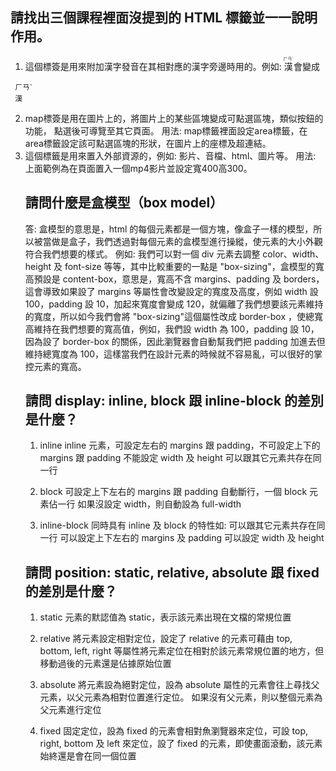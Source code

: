 ## 請找出三個課程裡面沒提到的 HTML 標籤並一一說明作用。

1. <ruby>
   這個標簽是用來附加漢字發音在其相對應的漢字旁邊時用的。例如: 
    <ruby>
    漢 <rt> ㄏㄢˋ </rt>
    </ruby>
    會變成

```
 ㄏㄢˋ
 漢
```

2. <map>
   map標簽是用在圖片上的，將圖片上的某些區塊變成可點選區塊，類似按鈕的功能，
   點選後可導覽至其它頁面。
   用法: map標籤裡面設定area標籤，在area標籤設定該可點選區塊的形狀，在圖片上的座標及超連結。
   <map name="workmap">
     <area shape="rect" coords="34,44,270,350" alt="Computer" href="computer.htm">
     <area shape="rect" coords="290,172,333,250" alt="Phone" href="phone.htm">
     <area shape="circle" coords="337,300,44" alt="Cup of coffee" href="coffee.htm">
   </map>

3. <object>
   這個標籤是用來置入外部資源的，例如: 影片、音檔、html、圖片等。
   用法:　 
   <object data="video.mp4" width="400" height="300"></object> 
   上面範例為在頁面置入一個mp4影片並設定寬400高300。

## 請問什麼是盒模型（box model）

答:
盒模型的意思是，html 的每個元素都是一個方塊，像盒子一樣的模型，所以被當做是盒子，我們透過對每個元素的盒模型進行操縱，使元素的大小外觀符合我們想要的樣式。
例如: 我們可以對一個 div 元素去調整 color、width、height 及 font-size 等等，其中比較重要的一點是 "box-sizing"，盒模型的寬高預設是 content-box，意思是，寬高不含 margins、padding 及 borders，這會導致如果設了 margins 等屬性會改變設定的寬度及高度，例如 width 設 100，padding 設 10，加起來寬度會變成 120，就偏離了我們想要該元素維持的寬度，所以如今我們會將 "box-sizing"這個屬性改成 border-box ，使總寬高維持在我們想要的寬高值，例如，我們設 width 為 100，padding 設 10，因為設了 border-box 的關係，因此瀏覽器會自動幫我們把 padding 加進去但維持總寬度為 100，這樣當我們在設計元素的時候就不容易亂，可以很好的掌控元素的寬高。

## 請問 display: inline, block 跟 inline-block 的差別是什麼？

1. inline
   inline 元素，可設定左右的 margins 跟 padding，不可設定上下的 margins 跟 padding
   不能設定 width 及 height
   可以跟其它元素共存在同一行

2. block
   可設定上下左右的 margins 跟 padding
   自動斷行，一個 block 元素佔一行
   如果沒設定 width，則自動設為 full-width

3. inline-block
   同時具有 inline 及 block 的特性如:
   可以跟其它元素共存在同一行
   可以設定上下左右的 margins 及 padding
   可以設定 width 及 height

## 請問 position: static, relative, absolute 跟 fixed 的差別是什麼？

1. static
   元素的默認值為 static，表示該元素出現在文檔的常規位置

2. relative
   將元素設定相對定位，設定了 relative 的元素可藉由 top, bottom, left, right 等屬性將元素定位在相對於該元素常規位置的地方，但移動過後的元素還是佔據原始位置

3. absolute
   將元素設為絕對定位，設為 absolute 屬性的元素會往上尋找父元素，以父元素為相對位置進行定位。
   如果沒有父元素，則以整個<body>元素為父元素進行定位

4. fixed
   固定定位，設為 fixed 的元素會相對魚瀏覽器來定位，可設 top, right, bottom 及 left 來定位，設了 fixed 的元素，即使畫面滾動，該元素始終還是會在同一個位置
